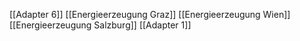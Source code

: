 [[Adapter 6]]
[[Energieerzeugung Graz]]
[[Energieerzeugung Wien]]
[[Energieerzeugung Salzburg]]
[[Adapter 1]]